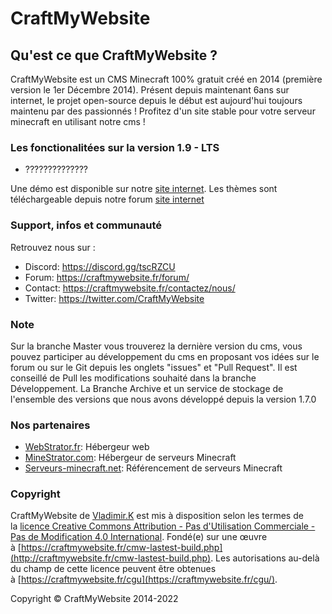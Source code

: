 # CraftMyWebsite

## Qu'est ce que CraftMyWebsite ?

CraftMyWebsite est un CMS Minecraft 100% gratuit créé en 2014 (première version le 1er Décembre 2014).
Présent depuis maintenant 6ans sur internet, le projet open-source depuis le début est aujourd'hui toujours maintenu par des passionnés !
Profitez d'un site stable pour votre serveur minecraft en utilisant notre cms !

### Les fonctionalitées sur la version 1.9 - LTS

-   ??????????????

Une démo est disponible sur notre [site internet](http://demo.craftmywebsite.fr/).
Les thèmes sont téléchargeable depuis notre forum [site internet](https://craftmywebsite.fr/forum/index.php?resources/featured)

### Support, infos et communauté

Retrouvez nous sur :

-   Discord: https://discord.gg/tscRZCU
-   Forum: https://craftmywebsite.fr/forum/
-   Contact: https://craftmywebsite.fr/contactez/nous/
-   Twitter: https://twitter.com/CraftMyWebsite

### Note

Sur la branche Master vous trouverez la dernière version du cms, vous pouvez participer au développement du cms en proposant vos idées sur le forum ou sur le Git depuis les onglets "issues" et "Pull Request".
Il est conseillé de Pull les modifications souhaité dans la branche Développement.
La Branche Archive et un service de stockage de l'ensemble des versions que nous avons développé depuis la version 1.7.0

### Nos partenaires

-   [WebStrator.fr](WebStrator.fr): Hébergeur web
-   [MineStrator.com](MineStrator.com): Hébergeur de serveurs Minecraft
-   [Serveurs-minecraft.net](Serveurs-minecraft.net): Référencement de serveurs Minecraft

### Copyright

CraftMyWebsite de [Vladimir.K](http://craftmywebsite.fr/cmw-lastest-build.php) est mis à disposition selon les termes de la [licence Creative Commons Attribution - Pas d'Utilisation Commerciale - Pas de Modification 4.0 International](http://creativecommons.org/licenses/by-nc-nd/4.0/). Fondé(e) sur une œuvre à [https://craftmywebsite.fr/cmw-lastest-build.php](http://craftmywebsite.fr/cmw-lastest-build.php). Les autorisations au-delà du champ de cette licence peuvent être obtenues à [https://craftmywebsite.fr/cgu](https://craftmywebsite.fr/cgu/). 

Copyright © CraftMyWebsite 2014-2022 
